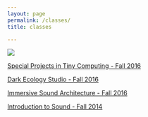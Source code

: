 ```yaml
---
layout: page
permalink: /classes/
title: classes

---
```


<!-- <div class="img_row">
  <img class="col two" src="/img/kae.jpg"/>
</div> -->
<!-- -->
<img src="{{ site.baseurl }}/img/kae.jpg">


[Special Projects in Tiny Computing - Fall 2016](http://kevinegbert.com/sptc)

[Dark Ecology Studio - Fall 2016](http://kevinegbert.com/des)

[Immersive Sound Architecture - Fall 2016](http://kevinegbert.com/isa)

[Introduction to Sound - Fall 2014](http://kevinegbert.com/sound)

<br>

<!-- [Smaller](http://25.io/smaller/) -->

